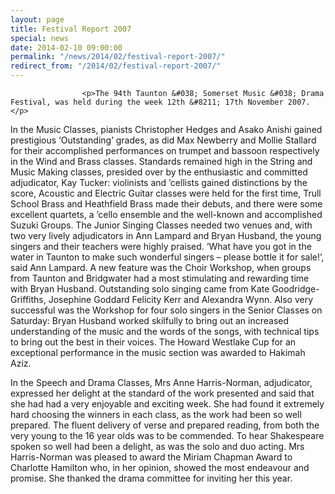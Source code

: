 ```yaml
---
layout: page
title: Festival Report 2007
special: news
date: 2014-02-10 09:00:00
permalink: "/news/2014/02/festival-report-2007/"
redirect_from: "/2014/02/festival-report-2007/"
---
```



                    
                    <p>The 94th Taunton &#038; Somerset Music &#038; Drama Festival, was held during the week 12th &#8211; 17th November 2007.</p>
<p>In the Music Classes, pianists Christopher Hedges and Asako Anishi gained prestigious ‘Outstanding’ grades, as did Max Newberry and Mollie Stallard for their accomplished performances on trumpet and bassoon respectively in the Wind and Brass classes. Standards remained high in the String and Music Making classes, presided over by the enthusiastic and committed adjudicator, Kay Tucker: violinists and ’cellists gained distinctions by the score, Acoustic and Electric Guitar classes were held for the first time, Trull School Brass and Heathfield Brass made their debuts, and there were some excellent quartets, a ’cello ensemble and the well-known and accomplished Suzuki Groups. The Junior Singing Classes needed two venues and, with two very lively adjudicators in Ann Lampard and Bryan Husband, the young singers and their teachers were highly praised. ‘What have you got in the water in Taunton to make such wonderful singers – please bottle it for sale!’, said Ann Lampard. A new feature was the Choir Workshop, when groups from Taunton and Bridgwater had a most stimulating and rewarding time with Bryan Husband. Outstanding solo singing came from Kate Goodridge-Griffiths, Josephine Goddard Felicity Kerr and Alexandra Wynn. Also very successful was the Workshop for four solo singers in the Senior Classes on Saturday: Bryan Husband worked skilfully to bring out an increased understanding of the music and the words of the songs, with technical tips to bring out the best in their voices. The Howard Westlake Cup for an exceptional performance in the music section was awarded to Hakimah Aziz.</p>
<p>In the Speech and Drama Classes, Mrs Anne Harris-Norman, adjudicator, expressed her delight at the standard of the work presented and said that she had had a very enjoyable and exciting week. She had found it extremely hard choosing the winners in each class, as the work had been so well prepared. The fluent delivery of verse and prepared reading, from both the very young to the 16 year olds was to be commended. To hear Shakespeare spoken so well had been a delight, as was the solo and duo acting. Mrs Harris-Norman was pleased to award the Miriam Chapman Award to Charlotte Hamilton who, in her opinion, showed the most endeavour and promise. She thanked the drama committee for inviting her this year. </p>

                
